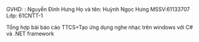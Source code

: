 GVHD: : Nguyễn Đình Hưng
Họ và tên: Huỳnh Ngọc Hưng
MSSV:61133707
Lớp: 61CNTT-1


Tổng hợp bài báo cáo TTCS+Tạo ứng dụng nghe nhạc trên windows với C# và
.NET framework

